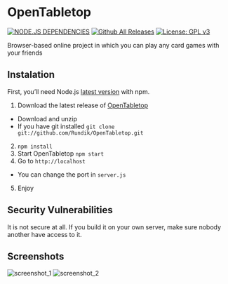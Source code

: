 # OpenTabletop
[![NODE.JS DEPENDENCIES](https://david-dm.org/Rundik/OpenTabletop.svg)](https://david-dm.org/Rundik/OpenTabletop)
[![Github All Releases](https://img.shields.io/github/downloads/Rundik/OpenTabletop/total.svg)](https://github.com/Rundik/OpenTabletop)
[![License: GPL v3](https://img.shields.io/badge/License-GPL%20v3-blue.svg)](http://www.gnu.org/licenses/gpl-3.0)

Browser-based online project in which you can play any card games with your friends

## Instalation
First, you’ll need Node.js [latest version](https://nodejs.org/en/) with npm.

1. Download the latest release of [OpenTabletop](https://github.com/Rundik/OpenTabletop/)
  * Download and unzip
  * If you have git installed ``` git clone git://github.com/Rundik/OpenTabletop.git ```
2. `npm install`
3. Start OpenTabletop `npm start `
4. Go to `http://localhost`
  * You can change the port in `server.js`
5. Enjoy

## Security Vulnerabilities
It is not secure at all. If you build it on your own server, make sure nobody another have access to it.

## Screenshots
![screenshot_1](https://cloud.githubusercontent.com/assets/13032812/21782175/cc118a12-d6b2-11e6-9062-a45a7ca2fe88.png)
![screenshot_2](https://cloud.githubusercontent.com/assets/13032812/21782174/cc107546-d6b2-11e6-8aed-cde9c9a888d5.png)
